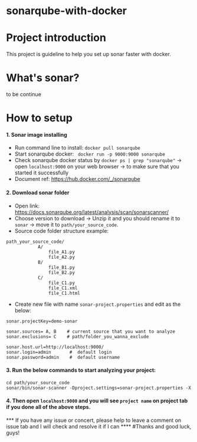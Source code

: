 # sonarqube-with-docker
# Project introduction
This project is guideline to help you set up sonar faster with docker.

# What's sonar?
to be continue

# How to setup
#### 1. Sonar image installing
- Run command line to install:  ```docker pull sonarqube```
- Start sonarqube docker: ``` docker run -p 9000:9000 sonarqube```
- Check sonarqube docker status by ```docker ps | grep "sonarqube"``` -> open `localhost:9000` on your web browser -> to make sure that you started it successfully
- Document ref: https://hub.docker.com/_/sonarqube 

#### 2. Download sonar folder 
- Open link: https://docs.sonarqube.org/latest/analysis/scan/sonarscanner/
- Choose version to download -> Unzip it and you should rename it to `sonar` -> move it to `path/your_source_code`.
- Source code folder structure example:

```
path_your_source_code/
            A/
                file_A1.py
                file_A2.py
            B/
                file_B1.py
                file_B2.py
            C/
                file_C1.py
                file_C1.xml
                file_C1.html
```

- Create new file with name `sonar-project.properties` and edit as the below:

```
sonar.projectKey=demo-sonar

sonar.sources= A, B    # current source that you want to analyze
sonar.exclusions= C    # path/folder_you_wanna_exclude 

sonar.host.url=http://localhost:9000/
sonar.login=admin       #  default login
sonar.password=admin    #  default username
```

#### 3. Run the below commands to start analyzing your project: 
```
cd path/your_source_code
sonar/bin/sonar-scanner -Dproject.settings=sonar-project.properties -X
```

#### 4. Then open `localhost:9000` and you will see `project name` on project tab if you done all of the above steps.



*** If you have any issue or concert, please help to leave a comment on issue tab and I will check and resolve it if I can ****
#Thanks and good luck, guys!